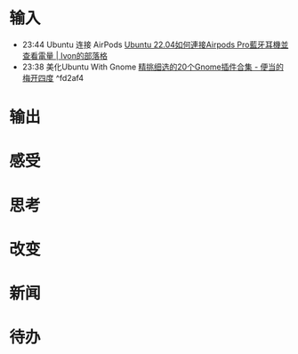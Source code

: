 # 输入
- 23:44 Ubuntu 连接 AirPods  [Ubuntu 22.04如何連接Airpods Pro藍牙耳機並查看電量 | Ivon的部落格](https://ivonblog.com/posts/ubuntu-airpods-pro/)
- 23:38 美化Ubuntu With Gnome [精挑细选的20个Gnome插件合集 - 便当的梅开四度](https://wzk0.github.io/gne/) ^fd2af4

# 输出

# 感受

# 思考

# 改变

# 新闻

# 待办